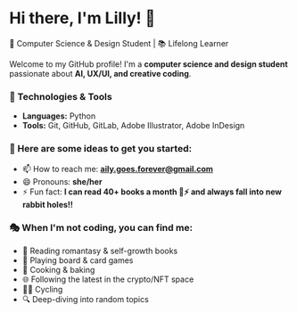 # Hi there, I'm Lilly! 👋  

🎨 Computer Science & Design Student | 📚 Lifelong Learner  

Welcome to my GitHub profile! I'm a **computer science and design student** passionate about **AI, UX/UI, and creative coding**.  

### 🔧 Technologies & Tools  
- **Languages:** Python   
- **Tools:** Git, GitHub, GitLab, Adobe Illustrator, Adobe InDesign    

### 🚀 Here are some ideas to get you started:  
- 📫 How to reach me: **aily.goes.forever@gmail.com**  
- 😄 Pronouns: **she/her**  
- ⚡ Fun fact: **I can read 40+ books a month 📖⚡ and always fall into new rabbit holes!!**  

### 🎭 When I'm not coding, you can find me:  
- 📖 Reading romantasy & self-growth books  
- 🎲 Playing board & card games  
- 🍳 Cooking & baking  
- 🌐 Following the latest in the crypto/NFT space
- 🚴‍♀️ Cycling 
- 🔍 Deep-diving into random topics  
